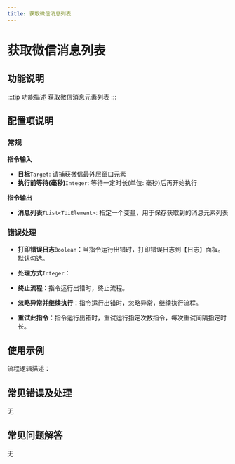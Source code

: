 ```yaml
---
title: 获取微信消息列表
---
```


# 获取微信消息列表

## 功能说明

:::tip 功能描述
获取微信消息元素列表
:::

## 配置项说明

### 常规

**指令输入**

- **目标**`Target`: 请捕获微信最外层窗口元素
- **执行前等待(毫秒)**`Integer`: 等待一定时长(单位: 毫秒)后再开始执行

**指令输出**

- **消息列表**`TList<TUiElement>`: 指定一个变量，用于保存获取到的消息元素列表

### 错误处理

- **打印错误日志**`Boolean`：当指令运行出错时，打印错误日志到【日志】面板。默认勾选。

- **处理方式**`Integer`：

 - **终止流程**：指令运行出错时，终止流程。

 - **忽略异常并继续执行**：指令运行出错时，忽略异常，继续执行流程。

 - **重试此指令**：指令运行出错时，重试运行指定次数指令，每次重试间隔指定时长。

## 使用示例

流程逻辑描述：

## 常见错误及处理

无

## 常见问题解答

无
